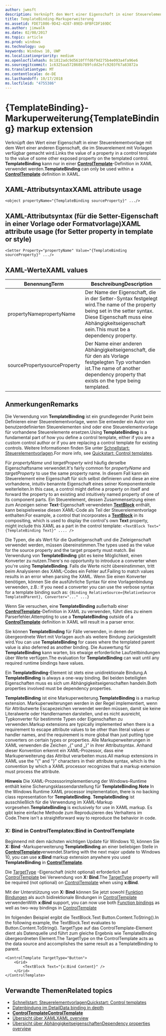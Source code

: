```yaml
---
author: jwmsft
description: Verknüpft den Wert einer Eigenschaft in einer Steuerelementvorlage mit dem Wert einer anderen Eigenschaft, die im Steuerelement mit Vorlagen verfügbar gemacht wird. TemplateBinding kann nur in einer ControlTemplate-Definition in XAML verwendet werden.
title: TemplateBinding-Markuperweiterung
ms.assetid: FDE71086-9D42-4287-89ED-8FBFCDF169DC
ms.author: jimwalk
ms.date: 02/08/2017
ms.topic: article
ms.prod: windows
ms.technology: uwp
keywords: Windows 10, UWP
ms.localizationpriority: medium
ms.openlocfilehash: 8c1812adc9d5610fffd6f9d275b4e093a4fa96e6
ms.sourcegitcommit: 1c6325aa572868b789fcdd2efc9203f67a83872a
ms.translationtype: MT
ms.contentlocale: de-DE
ms.lasthandoff: 10/17/2018
ms.locfileid: "4755386"
---
```

# <a name="templatebinding-markup-extension"></a><span data-ttu-id="6306b-105">{TemplateBinding}-Markuperweiterung</span><span class="sxs-lookup"><span data-stu-id="6306b-105">{TemplateBinding} markup extension</span></span>


<span data-ttu-id="6306b-106">Verknüpft den Wert einer Eigenschaft in einer Steuerelementvorlage mit dem Wert einer anderen Eigenschaft, die im Steuerelement mit Vorlagen verfügbar gemacht wird.</span><span class="sxs-lookup"><span data-stu-id="6306b-106">Links the value of a property in a control template to the value of some other exposed property on the templated control.</span></span> <span data-ttu-id="6306b-107">**TemplateBinding** kann nur in einer [**ControlTemplate**](https://msdn.microsoft.com/library/windows/apps/br209391)-Definition in XAML verwendet werden.</span><span class="sxs-lookup"><span data-stu-id="6306b-107">**TemplateBinding** can only be used within a [**ControlTemplate**](https://msdn.microsoft.com/library/windows/apps/br209391) definition in XAML.</span></span>

## <a name="xaml-attribute-usage"></a><span data-ttu-id="6306b-108">XAML-Attributsyntax</span><span class="sxs-lookup"><span data-stu-id="6306b-108">XAML attribute usage</span></span>

``` syntax
<object propertyName="{TemplateBinding sourceProperty}" .../>
```

## <a name="xaml-attribute-usage-for-setter-property-in-template-or-style"></a><span data-ttu-id="6306b-109">XAML-Attributsyntax (für die Setter-Eigenschaft in einer Vorlage oder Formatvorlage)</span><span class="sxs-lookup"><span data-stu-id="6306b-109">XAML attribute usage (for Setter property in template or style)</span></span>

``` syntax
<Setter Property="propertyName" Value="{TemplateBinding sourceProperty}" .../>
```

## <a name="xaml-values"></a><span data-ttu-id="6306b-110">XAML-Werte</span><span class="sxs-lookup"><span data-stu-id="6306b-110">XAML values</span></span>

| <span data-ttu-id="6306b-111">Benennung</span><span class="sxs-lookup"><span data-stu-id="6306b-111">Term</span></span> | <span data-ttu-id="6306b-112">Beschreibung</span><span class="sxs-lookup"><span data-stu-id="6306b-112">Description</span></span> |
|------|-------------|
| <span data-ttu-id="6306b-113">propertyName</span><span class="sxs-lookup"><span data-stu-id="6306b-113">propertyName</span></span> | <span data-ttu-id="6306b-114">Der Name der Eigenschaft, die in der Setter-Syntax festgelegt wird.</span><span class="sxs-lookup"><span data-stu-id="6306b-114">The name of the property being set in the setter syntax.</span></span> <span data-ttu-id="6306b-115">Diese Eigenschaft muss eine Abhängigkeitseigenschaft sein.</span><span class="sxs-lookup"><span data-stu-id="6306b-115">This must be a dependency property.</span></span> |
| <span data-ttu-id="6306b-116">sourceProperty</span><span class="sxs-lookup"><span data-stu-id="6306b-116">sourceProperty</span></span> | <span data-ttu-id="6306b-117">Der Name einer anderen Abhängigkeitseigenschaft, die für den als Vorlage festgelegten Typ vorhanden ist.</span><span class="sxs-lookup"><span data-stu-id="6306b-117">The name of another dependency property that exists on the type being templated.</span></span> |

## <a name="remarks"></a><span data-ttu-id="6306b-118">Anmerkungen</span><span class="sxs-lookup"><span data-stu-id="6306b-118">Remarks</span></span>

<span data-ttu-id="6306b-119">Die Verwendung von **TemplateBinding** ist ein grundlegender Punkt beim Definieren einer Steuerelementvorlage, wenn Sie entweder ein Autor von benutzerdefinierten Steuerelementen sind oder eine Steuerelementvorlage für vorhandene Steuerelemente ersetzen.</span><span class="sxs-lookup"><span data-stu-id="6306b-119">Using **TemplateBinding** is a fundamental part of how you define a control template, either if you are a custom control author or if you are replacing a control template for existing controls.</span></span> <span data-ttu-id="6306b-120">Weitere Informationen finden Sie unter [Schnellstart: Steuerelementvorlagen](https://msdn.microsoft.com/library/windows/apps/xaml/hh465374).</span><span class="sxs-lookup"><span data-stu-id="6306b-120">For more info, see [Quickstart: Control templates](https://msdn.microsoft.com/library/windows/apps/xaml/hh465374).</span></span>

<span data-ttu-id="6306b-121">Für *propertyName* und *targetProperty* wird häufig derselbe Eigenschaftsname verwendet.</span><span class="sxs-lookup"><span data-stu-id="6306b-121">It's fairly common for *propertyName* and *targetProperty* to use the same property name.</span></span> <span data-ttu-id="6306b-122">In diesem Fall kann ein Steuerelement eine Eigenschaft für sich selbst definieren und diese an eine vorhandene, intuitiv benannte Eigenschaft eines seiner Komponententeile weiterleiten.</span><span class="sxs-lookup"><span data-stu-id="6306b-122">In this case, a control might define a property on itself and forward the property to an existing and intuitively named property of one of its component parts.</span></span> <span data-ttu-id="6306b-123">Ein Steuerelement, dessen Zusammensetzung einen zum Anzeigen seiner **Text**-Eigenschaft verwendeten [**TextBlock**](https://msdn.microsoft.com/library/windows/apps/br209652) enthält, kann beispielsweise diesen XAML-Code als Teil der Steuerelementvorlage enthalten:</span><span class="sxs-lookup"><span data-stu-id="6306b-123">For example, a control that incorporates a [**TextBlock**](https://msdn.microsoft.com/library/windows/apps/br209652) in its compositing, which is used to display the control's own **Text** property, might include this XAML as a part in the control template:</span></span> `<TextBlock Text="{TemplateBinding Text}" .... />`

<span data-ttu-id="6306b-124">Die Typen, die als Wert für die Quelleigenschaft und die Zieleigenschaft verwendet werden, müssen übereinstimmen.</span><span class="sxs-lookup"><span data-stu-id="6306b-124">The types used as the value for the source property and the target property must match.</span></span> <span data-ttu-id="6306b-125">Bei Verwendung von **TemplateBinding** gibt es keine Möglichkeit, einen Konverter zu nutzen.</span><span class="sxs-lookup"><span data-stu-id="6306b-125">There's no opportunity to introduce a converter when you're using **TemplateBinding**.</span></span> <span data-ttu-id="6306b-126">Falls die Werte nicht übereinstimmen, tritt beim Analysieren des XAML-Codes ein Fehler auf.</span><span class="sxs-lookup"><span data-stu-id="6306b-126">Failing to match values results in an error when parsing the XAML.</span></span> <span data-ttu-id="6306b-127">Wenn Sie einen Konverter benötigen, können Sie die ausführliche Syntax für eine Vorlagenbindung verwenden, z.B.: </span><span class="sxs-lookup"><span data-stu-id="6306b-127">If you need a converter you can use the verbose syntax for a template binding such as:</span></span> `{Binding RelativeSource={RelativeSource TemplatedParent}, Converter="..." ...}`

<span data-ttu-id="6306b-128">Wenn Sie versuchen, eine **TemplateBinding** außerhalb einer [**ControlTemplate**](https://msdn.microsoft.com/library/windows/apps/br209391)-Definition in XAML zu verwenden, führt dies zu einem Parserfehler.</span><span class="sxs-lookup"><span data-stu-id="6306b-128">Attempting to use a **TemplateBinding** outside of a [**ControlTemplate**](https://msdn.microsoft.com/library/windows/apps/br209391) definition in XAML will result in a parser error.</span></span>

<span data-ttu-id="6306b-129">Sie können **TemplateBinding** für Fälle verwenden, in denen der übergeordnete Wert mit Vorlagen auch als weitere Bindung zurückgestellt wird.</span><span class="sxs-lookup"><span data-stu-id="6306b-129">You can use **TemplateBinding** for cases where the templated parent value is also deferred as another binding.</span></span> <span data-ttu-id="6306b-130">Die Auswertung für **TemplateBinding** kann warten, bis etwaige erforderliche Laufzeitbindungen über Werte verfügen.</span><span class="sxs-lookup"><span data-stu-id="6306b-130">The evaluation for **TemplateBinding** can wait until any required runtime bindings have values.</span></span>

<span data-ttu-id="6306b-131">Ein **TemplateBinding**-Element ist stets eine unidirektionale Bindung.</span><span class="sxs-lookup"><span data-stu-id="6306b-131">A **TemplateBinding** is always a one-way binding.</span></span> <span data-ttu-id="6306b-132">Bei beiden beteiligten Eigenschaften muss es sich um Abhängigkeitseigenschaften handeln.</span><span class="sxs-lookup"><span data-stu-id="6306b-132">Both properties involved must be dependency properties.</span></span>

<span data-ttu-id="6306b-133">**TemplateBinding** ist eine Markuperweiterung.</span><span class="sxs-lookup"><span data-stu-id="6306b-133">**TemplateBinding** is a markup extension.</span></span> <span data-ttu-id="6306b-134">Markuperweiterungen werden in der Regel implementiert, wenn für Attributwerte Escapezeichen verwendet werden müssen, damit sie keine Literalwerte oder Handlernamen darstellen, und es nicht ausreicht, Typkonverter für bestimmte Typen oder Eigenschaften zu verwenden.</span><span class="sxs-lookup"><span data-stu-id="6306b-134">Markup extensions are typically implemented when there is a requirement to escape attribute values to be other than literal values or handler names, and the requirement is more global than just putting type converters on certain types or properties.</span></span> <span data-ttu-id="6306b-135">Alle Markuperweiterungen in XAML verwenden die Zeichen „{” und „}” in ihrer Attributsyntax. Anhand dieser Konvention erkennt ein XAML-Prozessor, dass eine Markuperweiterung das Attribut verarbeiten muss.</span><span class="sxs-lookup"><span data-stu-id="6306b-135">All markup extensions in XAML use the "{" and "}" characters in their attribute syntax, which is the convention by which a XAML processor recognizes that a markup extension must process the attribute.</span></span>

<span data-ttu-id="6306b-136">**Hinweis**  Die XAML-Prozessorimplementierung der Windows-Runtime enthält keine Sicherungsklassendarstellung für **TemplateBinding**.</span><span class="sxs-lookup"><span data-stu-id="6306b-136">**Note**  In the Windows Runtime XAML processor implementation, there is no backing class representation for **TemplateBinding**.</span></span> <span data-ttu-id="6306b-137">**TemplateBinding** ist ausschließlich für die Verwendung im XAML-Markup vorgesehen.</span><span class="sxs-lookup"><span data-stu-id="6306b-137">**TemplateBinding** is exclusively for use in XAML markup.</span></span> <span data-ttu-id="6306b-138">Es gibt keine einfache Methode zum Reproduzieren des Verhaltens im Code.</span><span class="sxs-lookup"><span data-stu-id="6306b-138">There isn't a straightforward way to reproduce the behavior in code.</span></span>

### <a name="xbind-in-controltemplate"></a><span data-ttu-id="6306b-139">X: Bind in ControlTemplate</span><span class="sxs-lookup"><span data-stu-id="6306b-139">x:Bind in ControlTemplate</span></span>

<span data-ttu-id="6306b-140">Beginnend mit dem nächsten wichtigen Update für Windows 10, können Sie **X: Bind** -Markuperweiterung **TemplateBinding** an einer beliebigen Stelle in [**ControlTemplate**](https://msdn.microsoft.com/library/windows/apps/br209391)verwendet.</span><span class="sxs-lookup"><span data-stu-id="6306b-140">Starting with the next major update to Windows 10, you can use **x:Bind** markup extension anywhere you used **TemplateBinding** in [**ControlTemplate**](https://msdn.microsoft.com/library/windows/apps/br209391).</span></span> 

<span data-ttu-id="6306b-141">Die [TargetType](https://docs.microsoft.com/uwp/api/windows.ui.xaml.controls.controltemplate.targettype#Windows_UI_Xaml_Controls_ControlTemplate_TargetType) -Eigenschaft (nicht optional) erforderlich auf [ControlTemplate](https://msdn.microsoft.com/library/windows/apps/br209391) bei Verwendung von **X: Bind**.</span><span class="sxs-lookup"><span data-stu-id="6306b-141">The [TargetType](https://docs.microsoft.com/uwp/api/windows.ui.xaml.controls.controltemplate.targettype#Windows_UI_Xaml_Controls_ControlTemplate_TargetType) property will be required (not optional) on [ControlTemplate](https://msdn.microsoft.com/library/windows/apps/br209391) when using **x:Bind**.</span></span>

<span data-ttu-id="6306b-142">Mit der Unterstützung von **X: Bind** können Sie jetzt sowohl [Funktion Bindungen](../data-binding/function-bindings.md) als auch bidirektionale Bindungen in [ControlTemplate](https://msdn.microsoft.com/library/windows/apps/br209391) verwenden</span><span class="sxs-lookup"><span data-stu-id="6306b-142">With **x:Bind** support, you can now use both [Function bindings](../data-binding/function-bindings.md) as well as two-way bindings in [ControlTemplate](https://msdn.microsoft.com/library/windows/apps/br209391)</span></span>

<span data-ttu-id="6306b-143">Im folgenden Beispiel ergibt die TextBlock.Text Button.Content.ToString().</span><span class="sxs-lookup"><span data-stu-id="6306b-143">In the following example, the TextBlock.Text evaluates to Button.Content.ToString().</span></span> <span data-ttu-id="6306b-144">TargetType auf das ControlTemplate-Element dient als Datenquelle und führt zum gleiche Ergebnis wie TemplateBinding übergeordneten Element.</span><span class="sxs-lookup"><span data-stu-id="6306b-144">The TargetType on the ControlTemplate acts as the data source and accomplishes the same result as a TemplateBinding to parent.</span></span>

```xaml
<ControlTemplate TargetType="Button">
    <Grid>
        <TextBlock Text="{x:Bind Content}" />
    </Grid>
</ControlTemplate>
```

## <a name="related-topics"></a><span data-ttu-id="6306b-145">Verwandte Themen</span><span class="sxs-lookup"><span data-stu-id="6306b-145">Related topics</span></span>

* [<span data-ttu-id="6306b-146">Schnellstart: Steuerelementvorlagen</span><span class="sxs-lookup"><span data-stu-id="6306b-146">Quickstart: Control templates</span></span>](https://msdn.microsoft.com/library/windows/apps/xaml/hh465374)
* [<span data-ttu-id="6306b-147">Datenbindung im Detail</span><span class="sxs-lookup"><span data-stu-id="6306b-147">Data binding in depth</span></span>](https://msdn.microsoft.com/library/windows/apps/mt210946)
* [**<span data-ttu-id="6306b-148">ControlTemplate</span><span class="sxs-lookup"><span data-stu-id="6306b-148">ControlTemplate</span></span>**](https://msdn.microsoft.com/library/windows/apps/br209391)
* [<span data-ttu-id="6306b-149">Übersicht über XAML</span><span class="sxs-lookup"><span data-stu-id="6306b-149">XAML overview</span></span>](xaml-overview.md)
* [<span data-ttu-id="6306b-150">Übersicht über Abhängigkeitseigenschaften</span><span class="sxs-lookup"><span data-stu-id="6306b-150">Dependency properties overview</span></span>](dependency-properties-overview.md)
 


